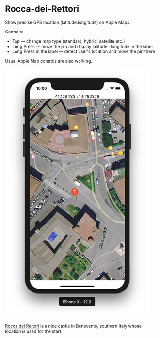 # Rocca-dei-Rettori
Show precise GPS location (latitude:longitude) on Apple Maps

Controls:
* Tap — change map type (standard, hybrid, satellite etc.)
* Long Press — move the pin and display latitude : longitude in the label
* Long Press in the label — detect user's location and move the pin there

Usual Apple Map controls are also working.

![Map Screenshot](https://github.com/dbystruev/Rocca-dei-Rettori/blob/master/Rocca%20dei%20Rettori/Screenshots/Rocca%20dei%20Rettori%20Screenshot.png?raw=true)

[Rocca dei Rettori](https://en.wikipedia.org/wiki/Rocca_dei_Rettori) is a nice castle in Benevento, southern Italy whose location is used for the start.
